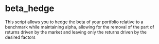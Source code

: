 # beta_hedge
This script allows you to hedge the beta of your portfolio relative to a benchmark while maintaining alpha, allowing for the removal of the part of returns driven by the market and leaving only the returns driven by the desired factors
